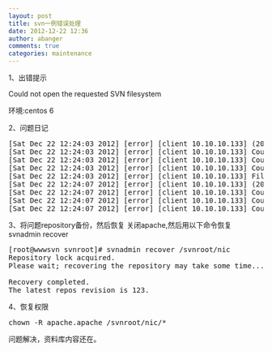 ```yaml
---
layout: post
title: svn一例错误处理
date: 2012-12-22 12:36
author: abanger
comments: true
categories: maintenance
---
```

1、出错提示
 
Could not open the requested SVN filesystem

环境:centos 6

2、问题日记
<pre>
[Sat Dec 22 12:24:03 2012] [error] [client 10.10.10.133] (20014)Internal error: Berkeley DB error for filesystem '/svnroot/nic/db' while opening environment:\n
[Sat Dec 22 12:24:03 2012] [error] [client 10.10.10.133] Could not fetch resource information.  [500, #0]
[Sat Dec 22 12:24:03 2012] [error] [client 10.10.10.133] Could not open the requested SVN filesystem  [500, #160029]
[Sat Dec 22 12:24:03 2012] [error] [client 10.10.10.133] Could not open the requested SVN filesystem  [500, #160029]
[Sat Dec 22 12:24:03 2012] [error] [client 10.10.10.133] File does not exist: /var/www/html/favicon.ico
[Sat Dec 22 12:24:07 2012] [error] [client 10.10.10.133] (20014)Internal error: Berkeley DB error for filesystem '/svnroot/nic/db' while opening environment:\n
[Sat Dec 22 12:24:07 2012] [error] [client 10.10.10.133] Could not fetch resource information.  [500, #0]
[Sat Dec 22 12:24:07 2012] [error] [client 10.10.10.133] Could not open the requested SVN filesystem  [500, #160029]
[Sat Dec 22 12:24:07 2012] [error] [client 10.10.10.133] Could not open the requested SVN filesystem  [500, #160029]
</pre>


3、将问题repository备份，然后恢复
关闭apache,然后用以下命令恢复
svnadmin recover <path to your repository>

<pre>
[root@wwwsvn svnroot]# svnadmin recover /svnroot/nic
Repository lock acquired.
Please wait; recovering the repository may take some time...

Recovery completed.
The latest repos revision is 123.
</pre>

4、恢复权限
<pre>
chown -R apache.apache /svnroot/nic/*
</pre>

问题解决，资料库内容还在。</path>
